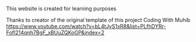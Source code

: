 This website is created for learning purposes


Thanks to creator of the original template of this project
Coding With Muhib
https://www.youtube.com/watch?v=bL4tJyS1xR8&list=PLfhDYRr-Fofl214qnh7BgF_xBUuZQKoGP&index=2